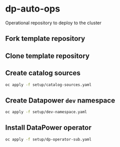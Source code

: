 # dp-auto-ops
Operational repository to deploy to the cluster

## Fork template repository

## Clone template repository

## Create catalog sources

```bash
oc apply -f setup/catalog-sources.yaml
```

## Create Datapower `dev` namespace 

```bash
oc apply -f setup/dev-namespace.yaml
```

## Install DataPower operator

```bash
oc apply -f setup/dp-operator-sub.yaml
```

## 
